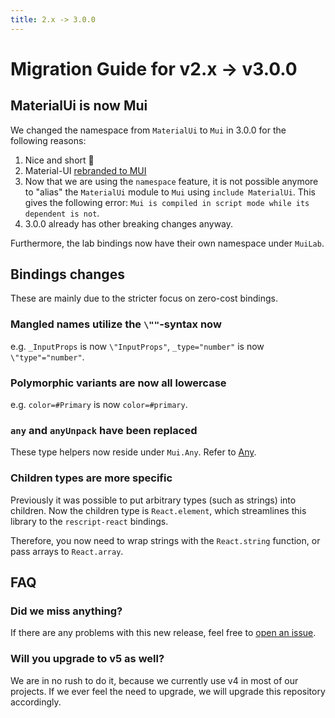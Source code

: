 ```yaml
---
title: 2.x -> 3.0.0
---
```


# Migration Guide for v2.x -> v3.0.0

## MaterialUi is now Mui

We changed the namespace from `MaterialUi` to `Mui` in 3.0.0 for the following
reasons:

1. Nice and short 🙂
2. Material-UI [rebranded to MUI](https://mui.com/blog/material-ui-is-now-mui/)
3. Now that we are using the `namespace` feature, it is not possible anymore to
   "alias" the `MaterialUi` module to `Mui` using `include MaterialUi`. This
   gives the following error:
   `Mui is compiled in script mode while its dependent is not`.
4. 3.0.0 already has other breaking changes anyway.

Furthermore, the lab bindings now have their own namespace under `MuiLab`.

## Bindings changes

These are mainly due to the stricter focus on zero-cost bindings.

### Mangled names utilize the `\""`-syntax now

e.g. `_InputProps` is now `\"InputProps"`, `_type="number"` is now
`\"type"="number"`.

### Polymorphic variants are now all lowercase

e.g. `color=#Primary` is now `color=#primary`.

### `any` and `anyUnpack` have been replaced

These type helpers now reside under `Mui.Any`. Refer to
[Any](../project-structure/any-type.md).

### Children types are more specific

Previously it was possible to put arbitrary types (such as strings) into
children. Now the children type is `React.element`, which streamlines this
library to the `rescript-react` bindings.

Therefore, you now need to wrap strings with the `React.string` function, or
pass arrays to `React.array`.

## FAQ

### Did we miss anything?

If there are any problems with this new release, feel free to
[open an issue](https://github.com/cca-io/rescript-material-ui/issues).

### Will you upgrade to v5 as well?

We are in no rush to do it, because we currently use v4 in most of our projects.
If we ever feel the need to upgrade, we will upgrade this repository
accordingly.
